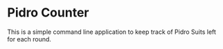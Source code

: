 # Pidro Counter

This is a simple command line application to keep track of Pidro Suits left for each round.
